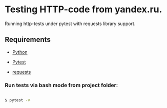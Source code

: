 # Testing HTTP-code from yandex.ru.

Running http-tests under pytest with requests library support.


## Requirements 

- [Python](https://docs.python.org/3/)

- [Pytest](https://docs.pytest.org/en/latest/)

- [requests](https://requests.readthedocs.io/en/master/)

### Run tests via bash mode from project folder:

```bash

$ pytest -v

```
